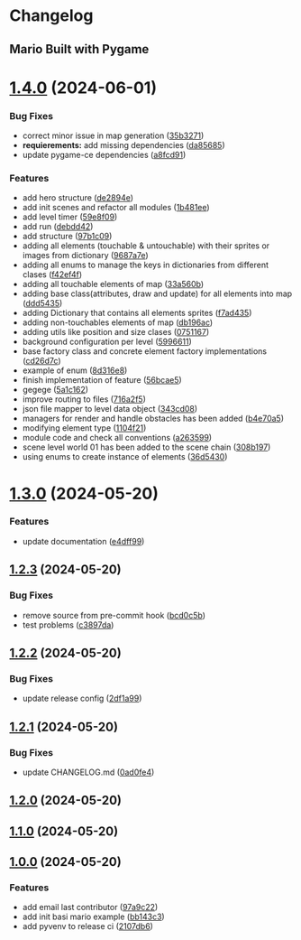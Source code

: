 # Changelog

## Mario Built with Pygame

# [1.4.0](https://github.com/software-development-v/mario-pygame/compare/v1.3.0...v1.4.0) (2024-06-01)

### Bug Fixes

- correct minor issue in map generation
  ([35b3271](https://github.com/software-development-v/mario-pygame/commit/35b3271a8766392cd285da7c6b117c04ecc5e745))
- **requierements:** add missing dependencies
  ([da85685](https://github.com/software-development-v/mario-pygame/commit/da856851822725f8c72d2929e5f60b7e15eda410))
- update pygame-ce dependencies
  ([a8fcd91](https://github.com/software-development-v/mario-pygame/commit/a8fcd918a84175bc6bfc2b9173e3c8eed24e01ac))

### Features

- add hero structure
  ([de2894e](https://github.com/software-development-v/mario-pygame/commit/de2894e0ae9a6a48cd459311a47b4bce173ee36f))
- add init scenes and refactor all modules
  ([1b481ee](https://github.com/software-development-v/mario-pygame/commit/1b481eedbec7079d3adc8c50f3e9a9ffb2edd8e0))
- add level timer
  ([59e8f09](https://github.com/software-development-v/mario-pygame/commit/59e8f09a2fc197c40b76946f27c1ea7f8371a4f7))
- add run
  ([debdd42](https://github.com/software-development-v/mario-pygame/commit/debdd427a985a42493759d724a639a5160c05aad))
- add structure
  ([97b1c09](https://github.com/software-development-v/mario-pygame/commit/97b1c09fc3a1eaa3a7beaeef9d9f4a81c9883df1))
- adding all elements (touchable & untouchable) with their sprites or images
  from dictionary
  ([9687a7e](https://github.com/software-development-v/mario-pygame/commit/9687a7e6edd823ece20cc7bbb052105fd1afb61e))
- adding all enums to manage the keys in dictionaries from different clases
  ([f42ef4f](https://github.com/software-development-v/mario-pygame/commit/f42ef4fe5e6d61b20b4df57dfb104016e807d8ec))
- adding all touchable elements of map
  ([33a560b](https://github.com/software-development-v/mario-pygame/commit/33a560b9ec8a2ceddb1199aea08e9e6de315447a))
- adding base class(attributes, draw and update) for all elements into map
  ([ddd5435](https://github.com/software-development-v/mario-pygame/commit/ddd54358f3876de084d9b10675a70e27656703ed))
- adding Dictionary that contains all elements sprites
  ([f7ad435](https://github.com/software-development-v/mario-pygame/commit/f7ad43589214584a8b9d759d24a618b35298becb))
- adding non-touchables elements of map
  ([db196ac](https://github.com/software-development-v/mario-pygame/commit/db196ac290f343124af68be745f27a09e4df7abf))
- adding utils like position and size clases
  ([0751167](https://github.com/software-development-v/mario-pygame/commit/0751167e2c3dcb7333a7b23db5c4f9571fac2b1b))
- background configuration per level
  ([5996611](https://github.com/software-development-v/mario-pygame/commit/5996611a84226749a3e9809b4ff546477d69872a))
- base factory class and concrete element factory implementations
  ([cd26d7c](https://github.com/software-development-v/mario-pygame/commit/cd26d7ca07063b26bd9fc101cb943d20e169043a))
- example of enum
  ([8d316e8](https://github.com/software-development-v/mario-pygame/commit/8d316e8b0c47cc05ebe5edfd14bd212baeb1a986))
- finish implementation of feature
  ([56bcae5](https://github.com/software-development-v/mario-pygame/commit/56bcae5c9c5f61da91f11ba5af8ffe53662aa522))
- gegege
  ([5a1c162](https://github.com/software-development-v/mario-pygame/commit/5a1c162c822cf13e1239e2ed89cfcc9daa67dd9d))
- improve routing to files
  ([716a2f5](https://github.com/software-development-v/mario-pygame/commit/716a2f558e4e37ca6dbe493132d2c6effae3d8b4))
- json file mapper to level data object
  ([343cd08](https://github.com/software-development-v/mario-pygame/commit/343cd08af6e59c7b304c01a42fdf67ebe6d3e367))
- managers for render and handle obstacles has been added
  ([b4e70a5](https://github.com/software-development-v/mario-pygame/commit/b4e70a599577b19f3329b05dc72ec93f3c580772))
- modifying element type
  ([1104f21](https://github.com/software-development-v/mario-pygame/commit/1104f2104366a43047013feccb234c6920a75c59))
- module code and check all conventions
  ([a263599](https://github.com/software-development-v/mario-pygame/commit/a263599aec36f69e4f7cb223eed6a5115c2cf13a))
- scene level world 01 has been added to the scene chain
  ([308b197](https://github.com/software-development-v/mario-pygame/commit/308b197ffae148cee8caf3028f11b74fdc475de8))
- using enums to create instance of elements
  ([36d5430](https://github.com/software-development-v/mario-pygame/commit/36d54303ca8ae8e2409d2e689bf58c1ba153107c))

# [1.3.0](https://github.com/software-development-v/mario-pygame/compare/v1.2.3...v1.3.0) (2024-05-20)

### Features

- update documentation
  ([e4dff99](https://github.com/software-development-v/mario-pygame/commit/e4dff99b39bbec707dddd66a3d592d0a22b702f2))

## [1.2.3](https://github.com/software-development-v/mario-pygame/compare/v1.2.2...v1.2.3) (2024-05-20)

### Bug Fixes

- remove source from pre-commit hook
  ([bcd0c5b](https://github.com/software-development-v/mario-pygame/commit/bcd0c5b4a669a67327e99f0e7c0822ec3114650b))
- test problems
  ([c3897da](https://github.com/software-development-v/mario-pygame/commit/c3897da3c21229e7c1ab87e6e7b38b0a0799b5e0))

## [1.2.2](https://github.com/software-development-v/mario-pygame/compare/v1.2.1...v1.2.2) (2024-05-20)

### Bug Fixes

- update release config
  ([2df1a99](https://github.com/software-development-v/mario-pygame/commit/2df1a99b1aaf88eae5ad9fb06461efeed5a807a0))

## [1.2.1](https://github.com/software-development-v/mario-pygame/compare/v1.2.0...v1.2.1) (2024-05-20)

### Bug Fixes

- update CHANGELOG.md
  ([0ad0fe4](https://github.com/software-development-v/mario-pygame/commit/0ad0fe477b91c7cdfef9c7c417dd47ea7448f3ca))

## [1.2.0](https://github.com/software-development-v/mario-pygame/compare/v1.1.0...v1.2.0) (2024-05-20)

## [1.1.0](https://github.com/software-development-v/mario-pygame/compare/v1.0.0...v1.1.0) (2024-05-20)

## [1.0.0](https://github.com/software-development-v/mario-pygame/compare/v1.0.0...v.0.1.0) (2024-05-20)

### Features

- add email last contributor
  ([97a9c22](https://github.com/software-development-v/mario-pygame/commit/97a9c22417a73eb8fa9915cd02e73d026775a398))
- add init basi mario example
  ([bb143c3](https://github.com/software-development-v/mario-pygame/commit/bb143c323d51487176fdf4b12029e66c872b1411))
- add pyvenv to release ci
  ([2107db6](https://github.com/software-development-v/mario-pygame/commit/2107db6df64b0a9d90ea71e939d056be5d234481))
